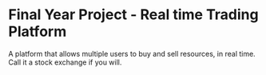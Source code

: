 # Final Year Project - Real time Trading Platform

A platform that allows multiple users to buy and sell resources, in real time. Call it a stock exchange if you will.
